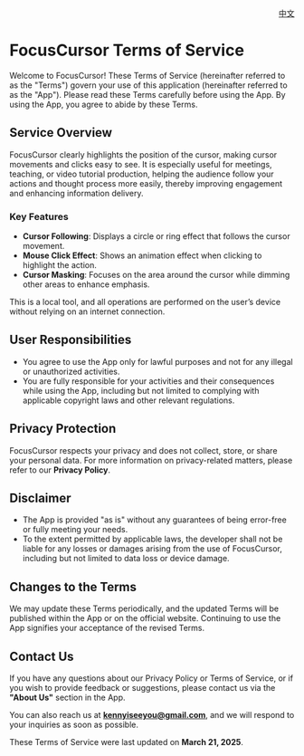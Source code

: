 <p align="right">
  <a href="./terms-of-service.zh.md">中文</a>
</p>
<!--rehype:style=float: right; bottom: -36px; position: relative;-->

FocusCursor Terms of Service  
===  

Welcome to FocusCursor! These Terms of Service (hereinafter referred to as the "Terms") govern your use of this application (hereinafter referred to as the "App"). Please read these Terms carefully before using the App. By using the App, you agree to abide by these Terms.  

## Service Overview  

FocusCursor clearly highlights the position of the cursor, making cursor movements and clicks easy to see. It is especially useful for meetings, teaching, or video tutorial production, helping the audience follow your actions and thought process more easily, thereby improving engagement and enhancing information delivery.  

### Key Features  

- **Cursor Following**: Displays a circle or ring effect that follows the cursor movement.  
- **Mouse Click Effect**: Shows an animation effect when clicking to highlight the action.  
- **Cursor Masking**: Focuses on the area around the cursor while dimming other areas to enhance emphasis.  

This is a local tool, and all operations are performed on the user’s device without relying on an internet connection.  

## User Responsibilities  

- You agree to use the App only for lawful purposes and not for any illegal or unauthorized activities.  
- You are fully responsible for your activities and their consequences while using the App, including but not limited to complying with applicable copyright laws and other relevant regulations.  

## Privacy Protection  

FocusCursor respects your privacy and does not collect, store, or share your personal data. For more information on privacy-related matters, please refer to our **Privacy Policy**.  

## Disclaimer  

- The App is provided "as is" without any guarantees of being error-free or fully meeting your needs.  
- To the extent permitted by applicable laws, the developer shall not be liable for any losses or damages arising from the use of FocusCursor, including but not limited to data loss or device damage.  

## Changes to the Terms  

We may update these Terms periodically, and the updated Terms will be published within the App or on the official website. Continuing to use the App signifies your acceptance of the revised Terms.  

## Contact Us  

If you have any questions about our Privacy Policy or Terms of Service, or if you wish to provide feedback or suggestions, please contact us via the **"About Us"** section in the App.  

You can also reach us at **kennyiseeyou@gmail.com**, and we will respond to your inquiries as soon as possible.  

These Terms of Service were last updated on **March 21, 2025**.  